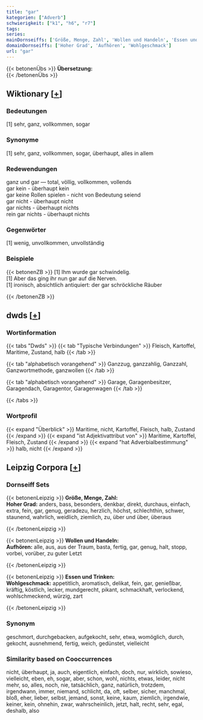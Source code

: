 ```yaml
---
title: "gar"
kategorien: ["Adverb"]
schwierigkeit: ["k1", "h6", "r7"]
tags:
series:
mainDornseiffs: ['Größe, Menge, Zahl', 'Wollen und Handeln', 'Essen und Trinken']
domainDornseiffs: ['Hoher Grad', 'Aufhören', 'Wohlgeschmack']
url: "gar"
---
```


{{< betonenÜbs >}}
**Übersetzung:**  
{{< /betonenÜbs >}}

## Wiktionary [[+](https://de.wiktionary.org/wiki/gar)]

### Bedeutungen
[1] sehr, ganz, vollkommen, sogar  

### Synonyme
[1] sehr, ganz, vollkommen, sogar, überhaupt, alles in allem  

### Redewendungen
ganz und gar — total, völlig, vollkommen, vollends  
gar kein - überhaupt kein  
gar keine Rollen spielen - nicht von Bedeutung seiend  
gar nicht - überhaupt nicht  
gar nichts - überhaupt nichts  
rein gar nichts - überhaupt nichts  

### Gegenwörter
[1] wenig, unvollkommen, unvollständig  

### Beispiele
{{< betonenZB >}}
[1] Ihm wurde gar schwindelig.  
[1] Aber das ging ihr nun gar auf die Nerven.  
[1] ironisch, absichtlich antiquiert: der gar schröckliche Räuber  

{{< /betonenZB >}}


## dwds [[+](https://www.dwds.de/wb/gar)]

### Wortinformation
{{< tabs "Dwds" >}}
{{< tab "Typische Verbindungen" >}}
Fleisch, Kartoffel, Maritime, Zustand, halb
{{< /tab >}}

{{< tab "alphabetisch vorangehend" >}}
Ganzzug, ganzzahlig, Ganzzahl, Ganzwortmethode, ganzwollen
{{< /tab >}}

{{< tab "alphabetisch vorangehend" >}}
Garage, Garagenbesitzer, Garagendach, Garagentor, Garagenwagen
{{< /tab >}}

{{< /tabs >}}

### Wortprofil
{{< expand "Überblick" >}} Maritime, nicht, Kartoffel, Fleisch, halb, Zustand {{< /expand >}}
{{< expand "ist Adjektivattribut von" >}} Maritime, Kartoffel, Fleisch, Zustand {{< /expand >}}
{{< expand "hat Adverbialbestimmung" >}} halb, nicht {{< /expand >}}

## Leipzig Corpora [[+](https://corpora.uni-leipzig.de/en/res?word=gar&corpusId=deu_newscrawl-public_2018)]

### Dornseiff Sets
{{< betonenLeipzig >}}
**Größe, Menge, Zahl:**  
**Hoher Grad:** anders, bass, besonders, denkbar, direkt, durchaus, einfach, extra, fein, gar, genug, geradezu, herzlich, höchst, schlechthin, schwer, staunend, wahrlich, weidlich, ziemlich, zu, über und über, überaus  

{{< /betonenLeipzig >}}


{{< betonenLeipzig >}}
**Wollen und Handeln:**  
**Aufhören:** alle, aus, aus der Traum, basta, fertig, gar, genug, halt, stopp, vorbei, vorüber, zu guter Letzt  

{{< /betonenLeipzig >}}


{{< betonenLeipzig >}}
**Essen und Trinken:**  
**Wohlgeschmack:** appetitlich, aromatisch, delikat, fein, gar, genießbar, kräftig, köstlich, lecker, mundgerecht, pikant, schmackhaft, verlockend, wohlschmeckend, würzig, zart  

{{< /betonenLeipzig >}}

### Synonym
geschmort, durchgebacken, aufgekocht, sehr, etwa, womöglich, durch, gekocht, ausnehmend, fertig, weich, gedünstet, vielleicht


### Similarity based on Cooccurrences
nicht, überhaupt, ja, auch, eigentlich, einfach, doch, nur, wirklich, sowieso, vielleicht, eben, eh, sogar, aber, schon, wohl, nichts, etwas, leider, nicht mehr, so, alles, noch, nie, tatsächlich, ganz, natürlich, trotzdem, irgendwann, immer, niemand, schlicht, da, oft, selber, sicher, manchmal, bloß, eher, lieber, selbst, jemand, sonst, keine, kaum, ziemlich, irgendwie, keiner, kein, ohnehin, zwar, wahrscheinlich, jetzt, halt, recht, sehr, egal, deshalb, also

